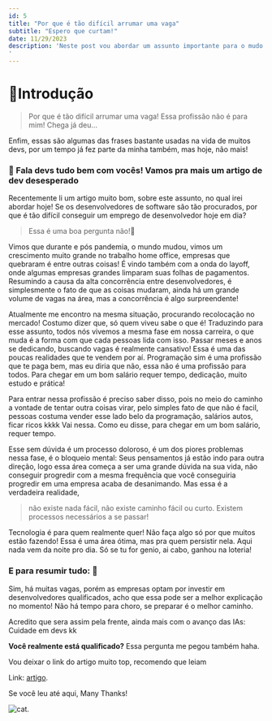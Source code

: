 ```yaml
---
id: 5
title: "Por que é tão difícil arrumar uma vaga"
subtitle: "Espero que curtam!"
date: 11/29/2023
description: 'Neste post vou abordar um assunto importante para o mudo dev, confere ae!
'
---
```

# 🔰Introdução

> Por que é tão difícil arrumar uma vaga!
Essa profissão não é para mim!
Chega já deu…

Enfim, essas são algumas das frases bastante usadas na vida de muitos devs, por um tempo já fez parte da minha também, mas hoje, não mais!

### 🚀 Fala devs tudo bem com vocês! Vamos pra mais um artigo de  dev desesperado

Recentemente li um artigo muito bom, sobre este assunto, no qual irei abordar hoje!
Se os desenvolvedores de software são tão procurados, por que é tão difícil conseguir um emprego de desenvolvedor hoje em dia?

> Essa é uma boa pergunta não!🧐

Vimos que durante e pós pandemia, o mundo mudou,  vimos um crescimento muito grande no trabalho home office,  empresas que quebraram é entre outras coisas!
É vindo também com a onda do layoff, onde algumas empresas grandes limparam suas folhas de pagamentos.
Resumindo a causa da alta concorrência entre desenvolvedores, é simplesmente o fato de que as coisas mudaram, ainda há um grande volume de vagas na área, mas a concorrência é algo surpreendente!

Atualmente me encontro na mesma situação, procurando recolocação no mercado!
Costumo dizer que, só quem viveu sabe o que é! Traduzindo para esse assunto, todos nós vivemos  a mesma fase em nossa carreira, o que muda é a forma com que cada pessoas lida com isso.
Passar meses e anos se dedicando, buscando vagas é realmente cansativo!
Essa é uma das poucas realidades que te vendem por aí. Programação sim é uma profissão que te paga bem, mas eu diria que não, essa não é uma profissão para todos.
Para chegar em um bom salário requer tempo, dedicação, muito estudo e  prática!

Para entrar nessa profissão é preciso saber disso, pois no meio do caminho a vontade de tentar outra coisas virar, pelo simples fato de que não é facil, pessoas costuma vender esse lado belo da programação, salários autos, ficar ricos kkkk Vai nessa. Como eu disse, para chegar em um bom salário, requer tempo.

Esse sem dúvida é um processo doloroso, é um dos piores problemas nessa fase, é o bloqueio mental: Seus pensamentos já estão indo para outra direção, logo essa área começa a ser uma grande dúvida na sua vida, não conseguir progredir com a mesma frequência que você conseguiria progredir em uma empresa acaba de desanimando.
Mas essa é a verdadeira realidade,

> não existe nada fácil, não existe caminho fácil ou curto. Existem processos necessários a se passar!

Tecnologia é para quem realmente quer! Não faça algo só por que muitos estão fazendo!
Essa é uma área ótima, mas pra quem persistir nela. Aqui nada vem da noite pro dia.
Só se tu for genio, ai cabo, ganhou na loteria!

### E para resumir tudo: 🎯

Sim, há muitas vagas, porém as empresas optam por investir em desenvolvedores qualificados, acho que essa pode ser a melhor explicação no momento! Não há tempo para choro, se preparar é o melhor caminho.

Acredito que sera assim pela frente, ainda mais com o avanço das IAs: Cuidade em devs kk

__Você realmente está qualificado?__
Essa pergunta me pegou também haha.

Vou deixar o link do artigo muito top, recomendo que leiam

Link: [artigo](https://dev.to/dragosnedelcu/why-is-it-so-hard-to-find-a-developer-job-in-2023-and-how-to-fix-it-2d13?utm_content=gera%C3%A7%C3%A3o-conte%C3%BAdo&utm_source=network&utm_medium=news-b2c&utm_term=ntw-ms&_hsenc=p2ANqtz--tm4vTBVwKTMZGuGM5uRYu_csxmo5u57yMfbY9aMktGuBNZoGHxudGCdv8GccxriEQ_elBuUI9_icra12O-CeSPS9eoA&_hsmi=283981208).

Se você leu até aqui, Many Thanks!

![cat](https://media.giphy.com/media/12HZukMBlutpoQ/giphy.gif).
